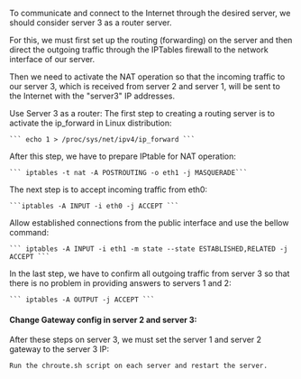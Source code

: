 To communicate and connect to the Internet through the desired server, we should consider server 3 as a router server.

For this, we must first set up the routing (forwarding) on the server and then direct the outgoing traffic through the IPTables firewall to the network interface of our server.

Then we need to activate the NAT operation so that the incoming traffic to our server 3, which is received from server 2 and server 1, will be sent to the Internet with the "server3" IP addresses.

Use Server 3 as a router:
The first step to creating a routing server is to activate the ip_forward in Linux distribution:

	``` echo 1 > /proc/sys/net/ipv4/ip_forward ```

After this step, we have to prepare IPtable for NAT operation:

	``` iptables -t nat -A POSTROUTING -o eth1 -j MASQUERADE```

The next step is to accept incoming traffic from  eth0:

	```iptables -A INPUT -i eth0 -j ACCEPT ```


Allow established connections from the public interface and use the bellow command:

	``` iptables -A INPUT -i eth1 -m state --state ESTABLISHED,RELATED -j ACCEPT ```

In the last step, we have to confirm all outgoing traffic from server 3 so that there is no problem in providing answers to servers 1 and 2:

	``` iptables -A OUTPUT -j ACCEPT ```

#### Change Gateway config in server 2 and server 3:
After these steps on server 3, we must set the server 1 and server 2 gateway to the server 3  IP:

    Run the chroute.sh script on each server and restart the server.
